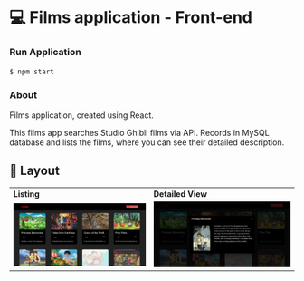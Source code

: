 # 💻 Films application - Front-end

### Run Application

```bash
$ npm start
```

### About

Films application, created using React.

This films app searches Studio Ghibli films via API.
Records in MySQL database and lists the films, where you can see their detailed description.

## 🔖 Layout

<table>
  <tr>
    <td><strong>Listing</strong></td>
    <td><strong>Detailed View</strong></td>
  <tr>

   <tr>
    <td><img src ="../web/src/assets/Layout1.png"/></td>
    <td><img src ="../web/src/assets/Layout2.png"/></td>
  <tr>
</table>
